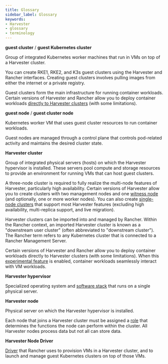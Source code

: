 ```yaml
---
title: Glossary
sidebar_label: Glossary
keywords:
- Harvester
- glossary
- terminology
---
```


<head>
  <link rel="canonical" href="https://docs.harvesterhci.io/v1.3/glossary"/>
</head>

**guest cluster** / **guest Kubernetes cluster**

Group of integrated Kubernetes worker machines that run in VMs on top of a Harvester cluster. 

You can create RKE1, RKE2, and K3s guest clusters using the Harvester and Rancher interfaces. Creating guest clusters involves pulling images from either the internet or a private registry.

Guest clusters form the main infrastructure for running container workloads. Certain versions of Harvester and Rancher allow you to deploy container workloads [directly to Harvester clusters](./rancher/rancher-integration/#harvester-baremetal-container-workload-support-experimental) (with some limitations).

**guest node** / **guest cluster node**

Kubernetes worker VM that uses guest cluster resources to run container workloads. 

Guest nodes are managed through a control plane that controls pod-related activity and maintains the desired cluster state.

**Harvester cluster** 

Group of integrated physical servers (hosts) on which the Harvester hypervisor is installed. These servers pool compute and storage resources to provide an environment for running VMs that can host guest clusters.

A three-node cluster is required to fully realize the multi-node features of Harvester, particularly high availability. Certain versions of Harvester allow you to create clusters with two management nodes and one [witness node](./advanced/witness.md) (and optionally, one or more worker nodes). You can also create [single-node clusters](./advanced/singlenodeclusters.md) that support most Harvester features (excluding high availability, multi-replica support, and live migration).

Harvester clusters can be imported into and managed by Rancher. Within the Rancher context, an imported Harvester cluster is known as a "downstream user cluster" (often abbreviated to "downstream cluster"). The Rancher term refers to any Kubernetes cluster that is connected to a Rancher Management Server.

Certain versions of Harvester and Rancher allow you to deploy container workloads directly to Harvester clusters (with some limitations). When this [experimental feature](./rancher/rancher-integration/#harvester-baremetal-container-workload-support-experimental) is enabled, container workloads seamlessly interact with VM workloads.

**Harvester hypervisor** 

Specialized operating system and [software stack](./#harvester-architecture) that runs on a single physical server.

**Harvester node**

Physical server on which the Harvester hypervisor is installed. 

Each node that joins a Harvester cluster must be assigned a [role](./host/#role-management) that determines the functions the node can perform within the cluster. All Harvester nodes process data but not all can store data.

**Harvester Node Driver**

[Driver](./rancher/index/#key-features) that Rancher uses to provision VMs in a Harvester cluster, and to launch and manage guest Kubernetes clusters on top of those VMs.